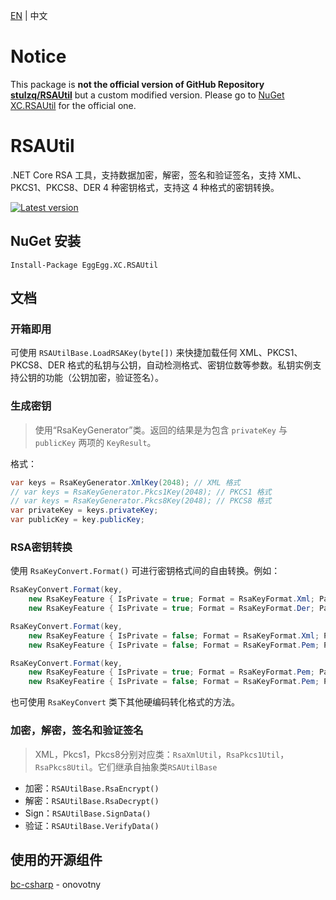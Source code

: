[EN](README.md) | 中文

# Notice

This package is **not the official version of GitHub Repository [stulzq/RSAUtil](https://github.com/stulzq/RSAUtil)** but a custom modified version. Please go to [NuGet XC.RSAUtil](https://www.nuget.org/packages/XC.RSAUtil) for the official one.

# RSAUtil
.NET Core RSA 工具，支持数据加密，解密，签名和验证签名，支持 XML、PKCS1、PKCS8、DER 4 种密钥格式，支持这 4 种格式的密钥转换。

[![Latest version](https://img.shields.io/nuget/v/EggEgg.XC.RSAUtil.svg?style=flat-square)](https://www.nuget.org/packages/EggEgg.XC.RSAUtil/)


## NuGet 安装
````shell
Install-Package EggEgg.XC.RSAUtil
````

## 文档

### 开箱即用

可使用 `RSAUtilBase.LoadRSAKey(byte[])` 来快捷加载任何 XML、PKCS1、PKCS8、DER 格式的私钥与公钥，自动检测格式、密钥位数等参数。私钥实例支持公钥的功能（公钥加密，验证签名）。

### 生成密钥

> 使用“RsaKeyGenerator”类。返回的结果是为包含 `privateKey` 与 `publicKey` 两项的 `KeyResult`。

格式：

```csharp
var keys = RsaKeyGenerator.XmlKey(2048); // XML 格式
// var keys = RsaKeyGenerator.Pkcs1Key(2048); // PKCS1 格式
// var keys = RsaKeyGenerator.Pkcs8Key(2048); // PKCS8 格式
var privateKey = keys.privateKey;
var publicKey = key.publicKey;
```

### RSA密钥转换

使用 `RsaKeyConvert.Format()` 可进行密钥格式间的自由转换。例如：

```cs
RsaKeyConvert.Format(key,
    new RsaKeyFeature { IsPrivate = true; Format = RsaKeyFormat.Xml; Padding = RsaKeyPadding.Xml }, 
    new RsaKeyFeature { IsPrivate = true; Format = RsaKeyFormat.Der; Padding = RsaKeyPadding.Pkcs1 });

RsaKeyConvert.Format(key,
    new RsaKeyFeature { IsPrivate = false; Format = RsaKeyFormat.Xml; Padding = RsaKeyPadding.Xml },
    new RsaKeyFeature { IsPrivate = false; Format = RsaKeyFormat.Pem; Padding = RsaKeyPadding.Pkcs1 });

RsaKeyConvert.Format(key, 
    new RsaKeyFeature { IsPrivate = true; Format = RsaKeyFormat.Pem; Padding = RsaKeyPadding.Pkcs1 },
    new RsaKeyFeatire { IsPrivate = false; Format = RsaKeyFormat.Pem; Padding = RsaKeyPadding.Pkcs8 });
```

也可使用 `RsaKeyConvert` 类下其他硬编码转化格式的方法。

### 加密，解密，签名和验证签名

> XML，Pkcs1，Pkcs8分别对应类：`RsaXmlUtil`，`RsaPkcs1Util`，`RsaPkcs8Util`。它们继承自抽象类`RSAUtilBase`

- 加密：`RSAUtilBase.RsaEncrypt()`
- 解密：`RSAUtilBase.RsaDecrypt()`
- Sign：`RSAUtilBase.SignData()`
- 验证：`RSAUtilBase.VerifyData()`

## 使用的开源组件

 [bc-csharp](https://github.com/onovotny/bc-csharp "bc-csharp") - onovotny
